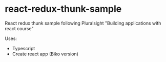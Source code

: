 # react-redux-thunk-sample
React redux thunk sample following Pluralsight "Building applications with react course"

Uses:
- Typescript
- Create react app (Biko version)
